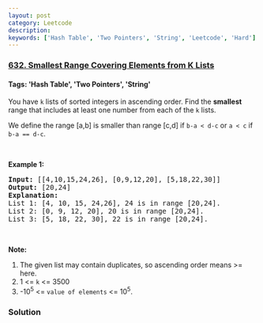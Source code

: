 ```yaml
---
layout: post
category: Leetcode
description: 
keywords: ['Hash Table', 'Two Pointers', 'String', 'Leetcode', 'Hard']
---
```

### [632. Smallest Range Covering Elements from K Lists](https://leetcode.com/problems/smallest-range-covering-elements-from-k-lists)

#### Tags: 'Hash Table', 'Two Pointers', 'String'

<div class="content__u3I1 question-content__JfgR"><div><p>You have <code>k</code> lists of sorted integers in ascending order. Find the <b>smallest</b> range that includes at least one number from each of the <code>k</code> lists.</p>
<p>We define the range [a,b] is smaller than range [c,d] if <code>b-a &lt; d-c</code> or <code>a &lt; c</code> if <code>b-a == d-c</code>.</p>
<p> </p>
<p><b>Example 1:</b></p>
<pre><b>Input: </b>[[4,10,15,24,26], [0,9,12,20], [5,18,22,30]]
<b>Output:</b> [20,24]
<b>Explanation:</b> 
List 1: [4, 10, 15, 24,26], 24 is in range [20,24].
List 2: [0, 9, 12, 20], 20 is in range [20,24].
List 3: [5, 18, 22, 30], 22 is in range [20,24].
</pre>
<p> </p>
<p><b>Note:</b></p>
<ol>
<li>The given list may contain duplicates, so ascending order means &gt;= here.</li>
<li>1 &lt;= <code>k</code> &lt;= 3500</li>
<li>-10<sup>5</sup> &lt;= <code>value of elements</code> &lt;= 10<sup>5</sup>.</li>
</ol>
</div></div>

### Solution
